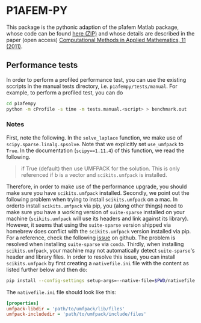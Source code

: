 # P1AFEM-PY

This package is the pythonic adaption of the p1afem Matlab package,
whose code can be found
[here (ZIP)](https://www.tuwien.at/index.php?eID=dumpFile&t=f&f=180536&token=1b5f89369acab20d59455e42569bf1e0b2db8b41)
and whose details are described in the paper (open access)
[Computational Methods in Applied Mathematics, 11 (2011)](http://dx.doi.org/10.2478/cmam-2011-0026).

## Performance tests

In order to perform a profiled performance test, you can use the existing sccripts in
the manual tests directory, i.e. `p1afempy/tests/manual`.
For example, to perform a profiled test, you can do

```sh
cd p1afempy
python -m cProfile -s time -m tests.manual.<script> > benchmark.out
```

### Notes

First, note the following.
In the `solve_laplace` function, we make use of `scipy.sparse.linalg.spsolve`.
Note that we explicitly set `use_umfpack` to `True`.
In the documentation (`scipy==1.11.4`) of this function, we read the following.

> if True (default) then use UMFPACK for the solution.
> This is only referenced if b is a vector and ``scikits.umfpack`` is installed.

Therefore, in order to make use of the performance upgrade, you should make sure you have
`scikits.umfpack` installed.
Secondly, we point out the following problem when trying to install `scikits.umfpack` on a mac.
In orderto install `scikits.umfpack` via pip, you (along other things) need to make sure you
have a working version of `suite-sparse` installed on your machine (`scikits.umfpack` will use
its headers and link against its library).
However, it seems that using the `suite-sparse` version shipped via homebrew does conflict
with the `scikits.umfpack` version installed via pip.
For a reference, check the following [issue](https://github.com/scikit-umfpack/scikit-umfpack/issues/98) on github.
The problem is resolved when installing `suite-sparse` via `conda`.
Thirdly, when installing `scikits.umfpack`, your machine may not automatically detect `suite-sparse`'s
header and library files.
In order to resolve this issue, you can install `scikits.umfpack` by first creating a `nativefile.ini`
file with the content as listed further below and then do:

```sh
pip install --config-settings setup-args=--native-file=$PWD/nativefile.ini scikit-umfpack
```

The `nativefile.ini` file should look like this:
```ini
[properties]
umfpack-libdir = 'path/to/umfpack/lib/files'
umfpack-includedir = 'path/to/umfpack/include/files'
```
